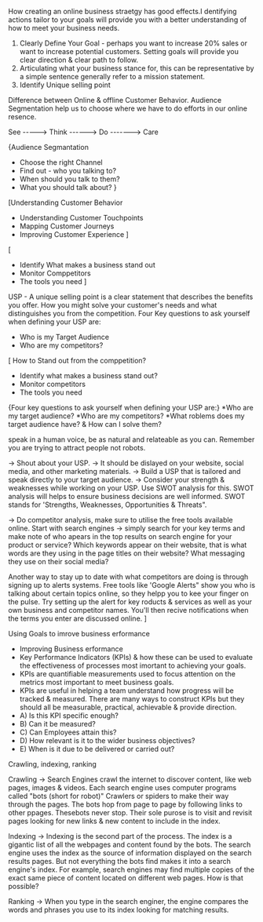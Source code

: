 How creating an online business straetgy has good effects.I dentifying actions tailor to your goals will provide you with a better understanding of how to meet your business needs.

1) Clearly Define Your Goal - perhaps you want to increase 20% sales or want to increase potential customers. Setting goals will provide you clear direction & clear path to follow.
2) Articulating what your business stance for, this can be representative by a simple sentence generally refer to a mission statement.
3) Identify Unique selling point

Difference between Online & offline Customer Behavior. Audience Segmentation help us to choose where we have to do efforts in our online resence.

See -----> Think ------> Do -------> Care

{Audience Segmantation
- Choose the right Channel
- Find out - who you talking to?
- When should you talk to them?
- What you should talk about?
}

[Understanding Customer Behavior
-  Understanding Customer Touchpoints
-  Mapping Customer Journeys
-  Improving Customer Experience
]

[
- Identify What makes a business stand out
- Monitor Comppetitors
- The tools you need
]

USP - A unique selling point is a clear statement that describes the benefits you offer. How you might solve your customer's needs and what distinguishes you from the competition. Four Key questions to ask yourself when defining your USP are:
- Who is my Target Audience
- Who are my competitors?

[
  How to Stand out from the comppetition?
- Identify what makes a business stand out?
- Monitor competitors
- The tools you need

{Four key questions to ask yourself when defining your USP are:}
*Who are my target audience?
*Who are my competitors?
*What roblems does my target audience have? & How can I solve them?

speak in a human voice, be as natural and relateable as you can. Remember you are trying to attract people not robots.

-> Shout about your USP.
-> It should be dislayed on your website, social media, and other marketing materials.
-> Build a USP that is tailored and speak directly to your target audience.
-> Consider your strength & weaknesses while working on your USP. Use SWOT analysis for this. SWOT analysis will helps to ensure business decisions are well informed. SWOT stands for 'Strengths, Weaknesses, Opportunities & Threats".

-> Do competitor analysis, make sure to utilise the free tools available online. Start with search engines -> simply search for your key terms and make note of who apears in the top results on search engine for your product or service? Which keywords appear on their website, that is what words are they using in the page titles on their website? What messaging they use on their social media?

Another way to stay up to date with what competitors are doing is through signing up to alerts systems. Free tools like 'Google Alerts" show you who is talking about certain topics online, so they helpp you to kee your finger on the pulse. Try setting up the alert for key roducts & services as well as your own business and competitor names. You'll then recive notifications when the terms you enter are discussed online.
]

Using Goals to imrove business erformance
- Improving Business erformance
- Key Performance Indicators (KPIs) & how these can be used to evaluate the effectiveness of processes most imortant to achieving your goals.
- KPIs are quantifiable measurements used to focus attention on the metrics most important to meet business goals.
- KPIs are useful in helping a team understand how progress will be tracked & measured. There are many ways to construct KPIs but they should all be measurable, practical, achievable & provide direction.
- A) Is this KPI specific enough?
- B) Can it be measured?
- C) Can Employees attain this?
- D) How relevant is it to the wider business objectives?
- E) When is it due to be delivered or carried out?

Crawling, indexing, ranking

Crawling -> Search Engines crawl the internet to discover content, like web pages, images & videos. Each search engine uses computer programs called "bots (short for robot)"  Crawlers or spiders to make their way through the pages. The bots hop from page to page by following links to other ppages. Thesebots never stop. Their sole purose is to visit and revisit pages looking for new links & new content to include in the index.

Indexing -> Indexing is the second part of the process. The index is a gigantic list of all the webpages and content found by the bots. The search engine uses the index as the source of information displayed on the search results pages.
But not everything the bots find makes it into a search engine's index. For example, search engines may find multiple copies of the exact same piece of content located on different web pages. How is that possible? 

Ranking -> When you type in the search enginer, the engine compares the words and phrases you use to its index looking for matching results.